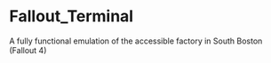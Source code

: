 # Fallout_Terminal
A fully functional emulation of the accessible factory in South Boston (Fallout 4)
